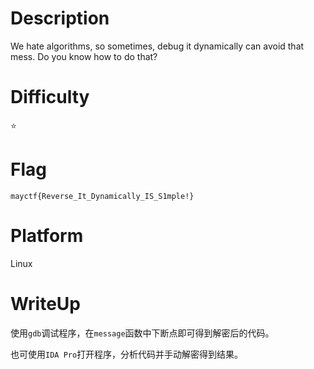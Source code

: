 # Description
We hate algorithms, so sometimes, debug it dynamically can avoid that mess.
Do you know how to do that?

# Difficulty
⭐

# Flag
`mayctf{Reverse_It_Dynamically_IS_S1mple!}`

# Platform
Linux

# WriteUp
使用`gdb`调试程序，在`message`函数中下断点即可得到解密后的代码。

也可使用`IDA Pro`打开程序，分析代码并手动解密得到结果。
